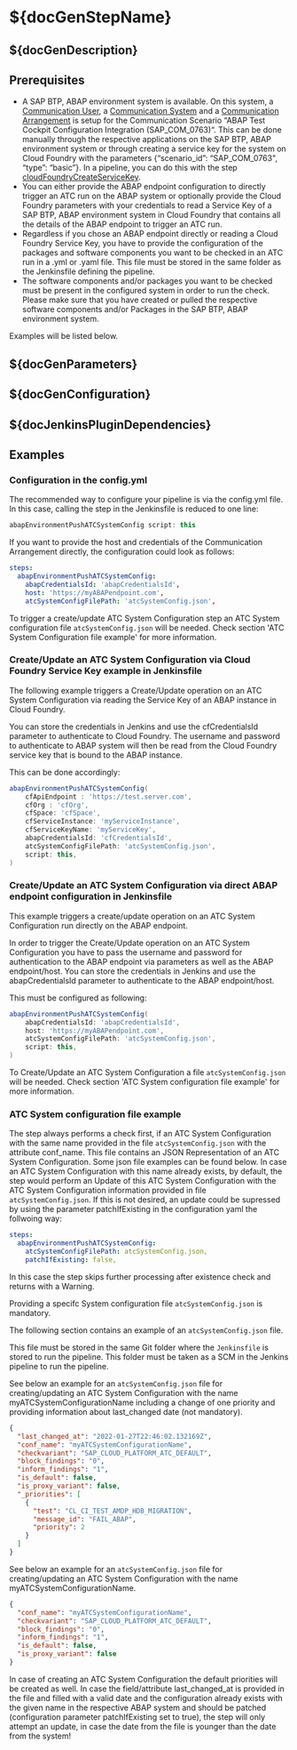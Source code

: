 # ${docGenStepName}

## ${docGenDescription}

## Prerequisites

* A SAP BTP, ABAP environment system is available. On this system, a [Communication User](https://help.sap.com/viewer/65de2977205c403bbc107264b8eccf4b/Cloud/en-US/0377adea0401467f939827242c1f4014.html), a [Communication System](https://help.sap.com/viewer/65de2977205c403bbc107264b8eccf4b/Cloud/en-US/1bfe32ae08074b7186e375ab425fb114.html) and a [Communication Arrangement](https://help.sap.com/viewer/65de2977205c403bbc107264b8eccf4b/Cloud/en-US/a0771f6765f54e1c8193ad8582a32edb.html) is setup for the Communication Scenario “ABAP Test Cockpit Configuration Integration (SAP_COM_0763)“. This can be done manually through the respective applications on the SAP BTP, ABAP environment system or through creating a service key for the system on Cloud Foundry with the parameters {“scenario_id”: “SAP_COM_0763", “type”: “basic”}. In a pipeline, you can do this with the step [cloudFoundryCreateServiceKey](https://sap.github.io/jenkins-library/steps/cloudFoundryCreateServiceKey/).
* You can either provide the ABAP endpoint configuration to directly trigger an ATC run on the ABAP system or optionally provide the Cloud Foundry parameters with your credentials to read a Service Key of a SAP BTP, ABAP environment system in Cloud Foundry that contains all the details of the ABAP endpoint to trigger an ATC run.
* Regardless if you chose an ABAP endpoint directly or reading a Cloud Foundry Service Key, you have to provide the configuration of the packages and software components you want to be checked in an ATC run in a .yml or .yaml file. This file must be stored in the same folder as the Jenkinsfile defining the pipeline.
* The software components and/or packages you want to be checked must be present in the configured system in order to run the check. Please make sure that you have created or pulled the respective software components and/or Packages in the SAP BTP, ABAP environment system.

Examples will be listed below.

## ${docGenParameters}

## ${docGenConfiguration}

## ${docJenkinsPluginDependencies}

## Examples

### Configuration in the config.yml

The recommended way to configure your pipeline is via the config.yml file. In this case, calling the step in the Jenkinsfile is reduced to one line:

```groovy
abapEnvironmentPushATCSystemConfig script: this
```

If you want to provide the host and credentials of the Communication Arrangement directly, the configuration could look as follows:

```yaml
steps:
  abapEnvironmentPushATCSystemConfig:
    abapCredentialsId: 'abapCredentialsId',
    host: 'https://myABAPendpoint.com',
    atcSystemConfigFilePath: 'atcSystemConfig.json',
```

To trigger a create/update ATC System Configuration step an ATC System configuration file `atcSystemConfig.json` will be needed. Check section 'ATC System Configuration file example' for more information.

### Create/Update an ATC System Configuration via Cloud Foundry Service Key example in Jenkinsfile

The following example triggers a Create/Update operation on an ATC System Configuration via reading the Service Key of an ABAP instance in Cloud Foundry.

You can store the credentials in Jenkins and use the cfCredentialsId parameter to authenticate to Cloud Foundry.
The username and password to authenticate to ABAP system will then be read from the Cloud Foundry service key that is bound to the ABAP instance.

This can be done accordingly:

```groovy
abapEnvironmentPushATCSystemConfig(
    cfApiEndpoint : 'https://test.server.com',
    cfOrg : 'cfOrg',
    cfSpace: 'cfSpace',
    cfServiceInstance: 'myServiceInstance',
    cfServiceKeyName: 'myServiceKey',
    abapCredentialsId: 'cfCredentialsId',
    atcSystemConfigFilePath: 'atcSystemConfig.json',
    script: this,
)
```

### Create/Update an ATC System Configuration via direct ABAP endpoint configuration in Jenkinsfile

This example triggers a create/update operation on an ATC System Configuration run directly on the ABAP endpoint.

In order to trigger the Create/Update operation on an ATC System Configuration you have to pass the username and password for authentication to the ABAP endpoint via parameters as well as the ABAP endpoint/host. You can store the credentials in Jenkins and use the abapCredentialsId parameter to authenticate to the ABAP endpoint/host.

This must be configured as following:

```groovy
abapEnvironmentPushATCSystemConfig(
    abapCredentialsId: 'abapCredentialsId',
    host: 'https://myABAPendpoint.com',
    atcSystemConfigFilePath: 'atcSystemConfig.json',
    script: this,
)
```

To Create/Update an ATC System Configuration a file `atcSystemConfig.json` will be needed. Check section 'ATC System configuration file example' for more information.

### ATC System configuration file example

The step always performs a check first, if an ATC System Configuration with the same name provided in the file `atcSystemConfig.json` with the attribute conf_name.
This file contains an JSON Representation of an ATC System Configuration. Some json file examples can be found below.
In case an ATC System Configuration with this name already exists, by default, the step would perform an Update of this ATC System Configuration with the ATC System Configuration information provided in file `atcSystemConfig.json`.
If this is not desired, an update could be supressed by using the parameter patchIfExisting in the configuration yaml the follwoing way:

```yaml
steps:
  abapEnvironmentPushATCSystemConfig:
    atcSystemConfigFilePath: atcSystemConfig.json,
    patchIfExisting: false,
```

In this case the step skips further processing after existence check and returns with a Warning.

Providing a specifc System configuration file `atcSystemConfig.json` is mandatory.

The following section contains an example of an `atcSystemConfig.json` file.

This file must be stored in the same Git folder where the `Jenkinsfile` is stored to run the pipeline. This folder must be taken as a SCM in the Jenkins pipeline to run the pipeline.

See below an example for an `atcSystemConfig.json` file for creating/updating an ATC System Configuration with the name myATCSystemConfigurationName including a change of one priority and providing information about last_changed date (not mandatory).

```json
{
  "last_changed_at": "2022-01-27T22:46:02.132169Z",
  "conf_name": "myATCSystemConfigurationName",
  "checkvariant": "SAP_CLOUD_PLATFORM_ATC_DEFAULT",
  "block_findings": "0",
  "inform_findings": "1",
  "is_default": false,
  "is_proxy_variant": false,
  "_priorities": [
    {
      "test": "CL_CI_TEST_AMDP_HDB_MIGRATION",
      "message_id": "FAIL_ABAP",
      "priority": 2
    }
  ]
}
```

See below an example for an `atcSystemConfig.json` file for creating/updating an ATC System Configuration with the name myATCSystemConfigurationName.

```json
{
  "conf_name": "myATCSystemConfigurationName",
  "checkvariant": "SAP_CLOUD_PLATFORM_ATC_DEFAULT",
  "block_findings": "0",
  "inform_findings": "1",
  "is_default": false,
  "is_proxy_variant": false
}
```

In case of creating an ATC System Configuration the default priorities will be created as well. In case the field/attribute last_changed_at is provided in the file and filled with a valid date and the configuration already exists with the given name in the respective ABAP system and should be patched (configuration parameter patchIfExisting set to true), the step will only attempt an update, in case the date from the file is younger than the date from the system!
